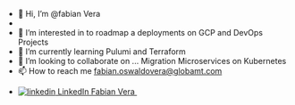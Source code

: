 - 👋 Hi, I’m @fabian Vera
- 
- 👀 I’m interested in to roadmap a deployments on GCP and DevOps Projects 
- 🌱 I’m currently learning Pulumi and Terraform
- 💞️ I’m looking to collaborate on ... Migration Microservices on Kubernetes
- 📫 How to reach me fabian.oswaldovera@globamt.com
- <p>
  <a href="https://www.linkedin.com/in/fabian-oswaldo-vera-jimenez/" rel="nofollow noreferrer">
    <img src="https://i.stack.imgur.com/gVE0j.png" alt="linkedin"> LinkedIn Fabian Vera
  </a> &nbsp; 
</p>
<!---
fabianvera1982/fabianvera1982 is a ✨ special ✨ repository because its `README.md` (this file) appears on your GitHub profile.
You can click the Preview link to take a look at your changes.
--->
